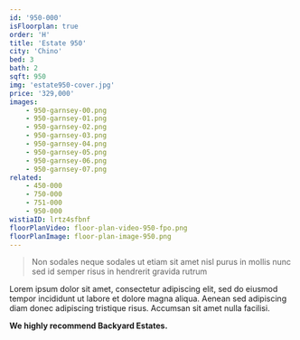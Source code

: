 ```yaml
---
id: '950-000'
isFloorplan: true
order: 'H'
title: 'Estate 950'
city: 'Chino'
bed: 3
bath: 2
sqft: 950
img: 'estate950-cover.jpg'
price: '329,000'
images:
    - 950-garnsey-00.png
    - 950-garnsey-01.png
    - 950-garnsey-02.png
    - 950-garnsey-03.png
    - 950-garnsey-04.png
    - 950-garnsey-05.png
    - 950-garnsey-06.png
    - 950-garnsey-07.png
related:
    - 450-000
    - 750-000
    - 751-000
    - 950-000
wistiaID: lrtz4sfbnf
floorPlanVideo: floor-plan-video-950-fpo.png
floorPlanImage: floor-plan-image-950.png
---
```


> Non sodales neque sodales ut etiam sit amet nisl purus in mollis nunc sed id semper risus in hendrerit gravida rutrum

Lorem ipsum dolor sit amet, consectetur adipiscing elit, sed do eiusmod tempor incididunt ut labore et dolore magna aliqua. Aenean sed adipiscing diam donec adipiscing tristique risus. Accumsan sit amet nulla facilisi.

**We highly recommend Backyard Estates.**
